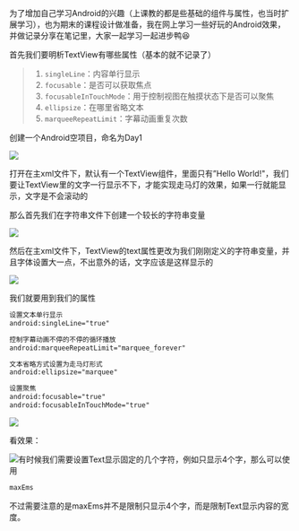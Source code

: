 

为了增加自己学习Android的兴趣（上课教的都是些基础的组件与属性，也当时扩展学习），也为期末的课程设计做准备，我在网上学习一些好玩的Android效果，并做记录分享在笔记里，大家一起学习一起进步鸭😆

首先我们要明析TextView有哪些属性（基本的就不记录了）

> 1. `singleLine`：内容单行显示
> 2. `focusable`：是否可以获取焦点
> 3. `focusableInTouchMode`：用于控制视图在触摸状态下是否可以聚焦
> 4. `ellipsize`：在哪里省略文本
> 5. `marqueeRepeatLimit`：字幕动画重复次数


创建一个Android空项目，命名为Day1

![](http://starrylixu.oss-cn-beijing.aliyuncs.com/a44b3944f41cfe872f3ffb181c8619b4.png)

打开在主xml文件下，默认有一个TextView组件，里面只有”Hello World!"，我们要让TextView里的文字一行显示不下，才能实现走马灯的效果，如果一行就能显示，文字是不会滚动的

那么首先我们在字符串文件下创建一个较长的字符串变量

![](http://starrylixu.oss-cn-beijing.aliyuncs.com/40c476dd9a3d3e5be89fe418a9a79465.png)

然后在主xml文件下，TextView的text属性更改为我们刚刚定义的字符串变量，并且字体设置大一点，不出意外的话，文字应该是这样显示的

![](http://starrylixu.oss-cn-beijing.aliyuncs.com/13664b8ec3f9ab5b2db26924de54644c.png)

我们就要用到我们的属性

```xml
设置文本单行显示
android:singleLine="true"
```

```xml
控制字幕动画不停的不停的循环播放
android:marqueeRepeatLimit="marquee_forever"
```

```xml
文本省略方式设置为走马灯形式
android:ellipsize="marquee"
```

```xml
设置聚焦
android:focusable="true"
android:focusableInTouchMode="true"
```

![](http://starrylixu.oss-cn-beijing.aliyuncs.com/16ba5ce9f2f8becafea029055a737899.png)

看效果：

![](http://starrylixu.oss-cn-beijing.aliyuncs.com/282b7c231de6b38eb476f67e017fe7da.gif)有时候我们需要设置Text显示固定的几个字符，例如只显示4个字，那么可以使用
```xml
maxEms
```
不过需要注意的是maxEms并不是限制只显示4个字，而是限制Text显示内容的宽度。
